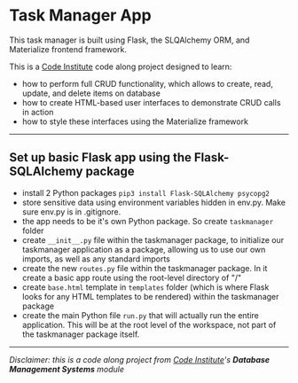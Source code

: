 # Task Manager App

This task manager is built using Flask, the SLQAlchemy ORM, and Materialize frontend framework.

This is a [Code Institute](https://codeinstitute.net/) code along project designed to learn:
- how to perform full CRUD functionality, which allows to create, read, update, and delete items on database
- how to create HTML-based user interfaces to demonstrate CRUD calls in action
- how to style these interfaces using the Materialize framework

---

## Set up basic Flask app using the Flask-SQLAlchemy package

- install 2 Python packages `pip3 install Flask-SQLAlchemy psycopg2`
- store sensitive data using environment variables hidden in env.py. Make sure env.py is in .gitignore.
- the app needs to be it's own Python package. So create `taskmanager` folder
- create `__init__.py` file within the taskmanager package, to initialize our taskmanager application as a package, allowing us to use our own imports, as well as any standard imports
- create the new `routes.py` file within the taskmanager package. In it create a basic app route using the root-level directory of "/"
- create `base.html` template in `templates` folder (which is where Flask looks for any HTML templates to be rendered) within the taskmanager package 
- create the main Python file `run.py` that will actually run the entire application. This will be at the root level of the workspace, not part of the taskmanager package itself.

---

*Disclaimer: this is a code along project from [Code Institute](https://codeinstitute.net/)'s **Database Management Systems** module*